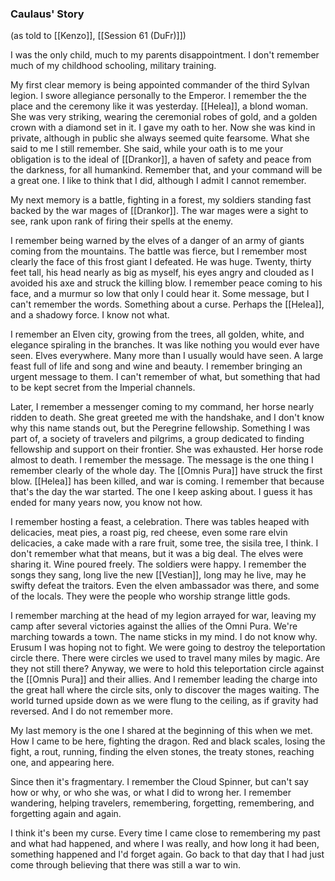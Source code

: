 ### Caulaus' Story
(as told to [[Kenzo]], [[Session 61 (DuFr)]])

I was the only child, much to my parents disappointment. I don't remember much of my childhood schooling, military training.

My first clear memory is being appointed commander of the third Sylvan legion. I swore allegiance personally to the Emperor. I remember the the place and the ceremony like it was yesterday. [[Helea]], a blond woman. She was very striking, wearing the ceremonial robes of gold, and a golden crown with a diamond set in it. I gave my oath to her. Now she was
kind in private, although in public she always seemed quite fearsome. What she said to me I still remember. She said, while your oath is to me your obligation is to the ideal of [[Drankor]], a haven of safety and peace from the darkness, for all humankind. Remember that, and your command will be a great one. I like to think that I did, although I admit I cannot remember.

My next memory is a battle, fighting in a forest, my soldiers standing fast backed by the war mages of [[Drankor]]. The war mages were a sight to see, rank upon rank of firing their spells at the enemy.

I remember being warned by the elves of a danger of an army of giants coming from the mountains. The battle was fierce, but I remember most clearly the face of this frost giant I defeated. He was huge. Twenty, thirty feet tall, his head nearly as big as myself, his eyes angry and clouded as I avoided his axe and struck the killing blow. I remember peace coming to his face, and a murmur so low that only I could hear it. Some message, but I can't remember the words. Something about a curse. Perhaps the [[Helea]], and a shadowy force. I know not what.

I remember an Elven city, growing from the trees, all golden, white, and elegance spiraling in the branches. It was like nothing you would ever have seen. Elves everywhere. Many more than I usually would have seen. A large feast full of life and song and wine and beauty. I remember bringing an urgent message to them. I can't remember of what, but something that had to be kept secret from the Imperial channels.

Later, I remember a messenger coming to my command, her horse nearly ridden to death. She great greeted me with the handshake, and I don't know why this name stands out, but the Peregrine fellowship. Something I was part of, a society of travelers and pilgrims, a group dedicated to finding fellowship and support on their frontier. She was exhausted. Her horse rode almost to death. I remember the message. The message is the one thing I remember clearly of the whole day. The [[Omnis Pura]]  have struck the first blow. [[Helea]] has been killed, and war is coming. I remember that because that's the day the war started. The one I keep asking about. I guess it has ended for many years now, you know not how.

I remember hosting a feast, a celebration. There was tables heaped with delicacies, meat pies, a roast pig, red cheese, even some rare elvin delicacies, a cake made with a rare fruit, some tree, the sisila tree, I think. I don't remember what that means, but it was a big deal. The elves were sharing it. Wine poured freely. The soldiers were happy. I remember the songs they sang, long live the new [[Vestian]], long may he live, may he swifty defeat the traitors. Even the elven ambassador was there, and some of the locals. They were the people who worship strange little gods.

I remember marching at the head of my legion arrayed for war, leaving my camp after several victories against the allies of the Omni Pura. We're marching towards a town. The name sticks in my mind. I do not know why. Erusum I was hoping not to fight. We were going to destroy the teleportation circle there. There were circles we used to travel many miles by magic. Are they not still there? Anyway, we were to hold this teleportation circle against the [[Omnis Pura]] and their allies. And I remember leading the charge into the great hall where the circle sits, only to discover the mages waiting. The world turned upside down as we were flung to the ceiling, as if gravity had reversed. And I do not remember more.

My last memory is the one I shared at the beginning of this when we met. How I came to be here, fighting the dragon. Red and black scales, losing the fight, a rout, running, finding the elven stones, the treaty stones, reaching one, and appearing here.

Since then it's fragmentary. I remember the Cloud Spinner, but can't say how or why, or who she was, or what I did to wrong her. I remember wandering, helping travelers, remembering, forgetting, remembering, and forgetting again and again.

I think it's been my curse. Every time I came close to remembering my past and what had happened, and where I was really, and how long it had been, something happened and I'd forget again. Go back to that day that I had just come through believing that there was still a war to win. 


